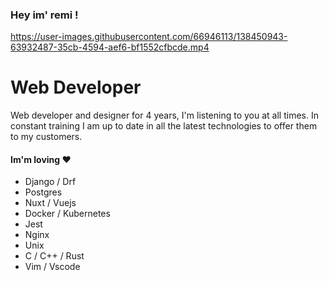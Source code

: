 ### Hey im' remi !


https://user-images.githubusercontent.com/66946113/138450943-63932487-35cb-4594-aef6-bf1552cfbcde.mp4

# Web Developer
Web developer and designer for 4 years, I'm listening to you at all times. In constant training I am up to date in all the latest technologies to offer them to my customers.

#### Im'm loving :heart:
- Django / Drf
- Postgres
- Nuxt / Vuejs
- Docker / Kubernetes
- Jest
- Nginx
- Unix
- C / C++ / Rust
- Vim / Vscode
